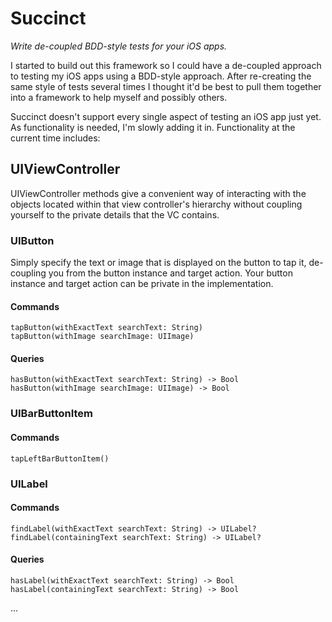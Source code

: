 # Succinct
*Write de-coupled BDD-style tests for your iOS apps.*

I started to build out this framework so I could have a de-coupled approach to testing my iOS apps using a BDD-style approach. After re-creating the same style of tests several times I thought it'd be best to pull them together into a framework to help myself and possibly others. 

Succinct doesn't support every single aspect of testing an iOS app just yet. As functionality is needed, I'm slowly adding it in. Functionality at the current time includes:

## UIViewController
UIViewController methods give a convenient way of interacting with the objects located within that view controller's hierarchy without coupling yourself to the private details that the VC contains.  

### UIButton
Simply specify the text or image that is displayed on the button to tap it, de-coupling you from the button instance and target action. Your button instance and target action can be private in the implementation.    

#### Commands
```
tapButton(withExactText searchText: String)
tapButton(withImage searchImage: UIImage)
```

#### Queries
```
hasButton(withExactText searchText: String) -> Bool
hasButton(withImage searchImage: UIImage) -> Bool
```

### UIBarButtonItem

#### Commands
```
tapLeftBarButtonItem()
```

### UILabel

#### Commands
```
findLabel(withExactText searchText: String) -> UILabel?
findLabel(containingText searchText: String) -> UILabel?
```

#### Queries
```
hasLabel(withExactText searchText: String) -> Bool
hasLabel(containingText searchText: String) -> Bool
```

...
